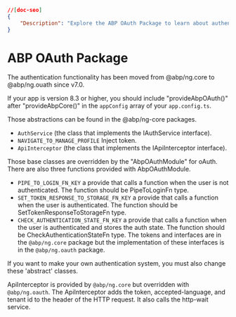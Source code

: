 ```json
//[doc-seo]
{
    "Description": "Explore the ABP OAuth Package to learn about authentication integration in your app, including essential classes and functions for seamless user management."
}
```

# ABP OAuth Package

The authentication functionality has been moved from @abp/ng.core to @abp/ng.ouath since v7.0.

If your app is version 8.3 or higher, you should include "provideAbpOAuth()" after "provideAbpCore()" in the `appConfig` array  of your `app.config.ts`.

Those abstractions can be found in the @abp/ng-core packages.

- `AuthService` (the class that implements the IAuthService interface).
- `NAVIGATE_TO_MANAGE_PROFILE` Inject token.
- `ApiInterceptor` (the class that implements the IApiInterceptor interface).

Those base classes are overridden by the "AbpOAuthModule" for oAuth. There are also three functions provided with AbpOAuthModule.

- `PIPE_TO_LOGIN_FN_KEY` a provide that calls a function when the user is not authenticated. The function should be PipeToLoginFn type.
- `SET_TOKEN_RESPONSE_TO_STORAGE_FN_KEY` a provide that calls a function when the user is authenticated. The function should be SetTokenResponseToStorageFn type.
- `CHECK_AUTHENTICATION_STATE_FN_KEY` a provide that calls a function when the user is authenticated and stores the auth state. The function should be CheckAuthenticationStateFn type.
  The tokens and interfaces are in the `@abp/ng.core` package but the implementation of these interfaces is in the `@abp/ng.oauth` package.

If you want to make your own authentication system, you must also change these 'abstract' classes.

ApiInterceptor is provided by `@abp/ng.core` but overridden with `@abp/ng.oauth`. The ApiInterceptor adds the token, accepted-language, and tenant id to the header of the HTTP request. It also calls the http-wait service.
